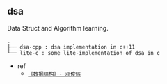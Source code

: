 
## dsa

Data Struct and Algorithm learning.

```
.
├── dsa-cpp : dsa implementation in c++11
└── lite-c : some lite-implementation of dsa in c
```

 - ref
    - [`《数据结构》- 邓俊辉`](http://www.xuetangx.com/courses/TsinghuaX/30240184X/2014_T2/about?Spam=3)
